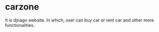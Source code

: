 # carzone
It is djnago website. In which, user can buy car or rent car and other more functionalities.
